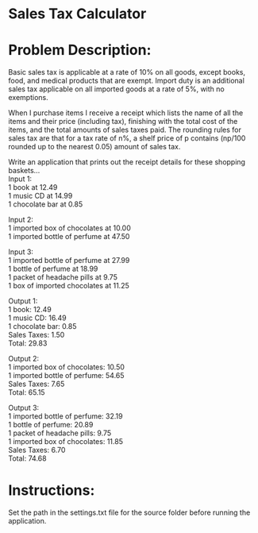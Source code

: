 # Sales Tax Calculator
# Problem Description:

Basic sales tax is applicable at a rate of 10% on all goods, except books, food, and medical products that are exempt. Import duty is an additional sales tax applicable on all imported goods at a rate of 5%, with no exemptions.  
  
When I purchase items I receive a receipt which lists the name of all the items and their price (including tax), finishing with the total cost of the items, and the total amounts of sales taxes paid. The rounding rules for sales tax are that for a tax rate of n%, a shelf price of p contains (np/100 rounded up to the nearest 0.05) amount of sales tax.  
  
Write an application that prints out the receipt details for these shopping baskets...    
Input 1:  
1 book at 12.49  
1 music CD at 14.99  
1 chocolate bar at 0.85  
  
Input 2:  
1 imported box of chocolates at 10.00  
1 imported bottle of perfume at 47.50  
  
Input 3:  
1 imported bottle of perfume at 27.99  
1 bottle of perfume at 18.99  
1 packet of headache pills at 9.75  
1 box of imported chocolates at 11.25  
  
Output 1:  
1 book: 12.49  
1 music CD: 16.49  
1 chocolate bar: 0.85  
Sales Taxes: 1.50  
Total: 29.83  
  
Output 2:  
1 imported box of chocolates: 10.50  
1 imported bottle of perfume: 54.65  
Sales Taxes: 7.65  
Total: 65.15  
  
Output 3:  
1 imported bottle of perfume: 32.19  
1 bottle of perfume: 20.89  
1 packet of headache pills: 9.75  
1 imported box of chocolates: 11.85  
Sales Taxes: 6.70  
Total: 74.68  

# Instructions:
Set the path in the settings.txt file for the source folder before running the application.

